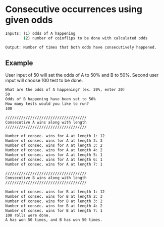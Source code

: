 # Consecutive occurrences using given odds

```cmd
Inputs: (1) odds of A happening
        (2) number of coinflips to be done with calculated odds
```
```cmd
Output: Number of times that both odds have consecutively happened.
```

## Example

User input of 50 will set the odds of A to 50% and B to 50%.
Second user input will choose 100 test to be done.

```cmd
What are the odds of A happening? (ex. 20%, enter 20)
50
Odds of B happening have been set to 50%
How many tests would you like to run?
100

////////////////////////////////////
Consecutive A wins along with length
////////////////////////////////////

Number of consec. wins for A at length 1: 12
Number of consec. wins for A at length 2: 3
Number of consec. wins for A at length 3: 2
Number of consec. wins for A at length 4: 2
Number of consec. wins for A at length 5: 1
Number of consec. wins for A at length 6: 1
Number of consec. wins for A at length 7: 1

////////////////////////////////////
Consecutive B wins along with length
////////////////////////////////////

Number of consec. wins for B at length 1: 12
Number of consec. wins for B at length 2: 3
Number of consec. wins for B at length 3: 2
Number of consec. wins for B at length 4: 2
Number of consec. wins for B at length 7: 1
100 rolls were done.
A has won 50 times, and B has won 50 times.
```
